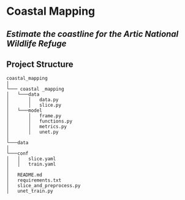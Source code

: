 # Coastal Mapping
## _Estimate the coastline for the Artic National Wildlife Refuge_

## Project Structure
```
coastal_mapping
│
└─── coastal _mapping
│   └───data
│       │   data.py
│       │   slice.py
│   └───model
│       │   frame.py
│       │   functions.py
│       │   metrics.py
│       │   unet.py
│   
└───data 
│   
└───conf
│   │   slice.yaml
│   │   train.yaml
│   
│   README.md
│   requirements.txt
│   slice_and_preprocess.py
│   unet_train.py
```

